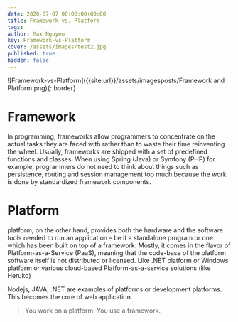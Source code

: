 ```yaml
---
date: 2020-07-07 00:00:00+00:00
title: Framework vs. Platform
tags:
author: Max Nguyen
key: Framework-vs-Platform
cover: /assets/images/test2.jpg
published: true
hidden: false
---
```


![Framework-vs-Platform]({{site.url}}/assets/imagesposts/Framework and Platform.png){:.border}

# Framework
In programming, frameworks allow programmers to concentrate on the actual tasks they are faced with rather than to waste their time reinventing the wheel. Usually, frameworks are shipped with a set of predefined functions and classes. When using Spring (Java) or Symfony (PHP) for example, programmers do not need to think about things such as persistence, routing and session management too much because the work is done by standardized framework components.

# Platform
 platform, on the other hand, provides both the hardware and the software tools needed to run an application – be it a standalone program or one which has been built on top of a framework. Mostly, it comes in the flavor of Platform-as-a-Service (PaaS), meaning that the code-base of the platform software itself is not distributed or licensed.
 Like .NET platform or Windows platform or various cloud-based Platform-as-a-service solutions (like Heruko)

 Nodejs, JAVA, .NET are examples of platforms or development platforms. This becomes the core of web application.
 > You work on a platform. You use a framework.